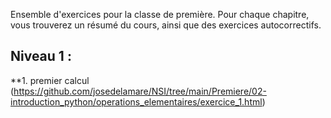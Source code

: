 Ensemble d'exercices pour la classe de première. Pour chaque chapitre, vous trouverez un résumé du cours, ainsi que des exercices autocorrectifs.

## Niveau 1 :
**1. premier calcul (https://github.com/josedelamare/NSI/tree/main/Premiere/02-introduction_python/operations_elementaires/exercice_1.html)